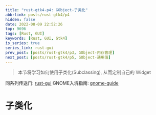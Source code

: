```yaml
---
title: "rust-gtk4-p4: GObject-子类化"
abbrlink: posts/rust-gtk4/p4
hidden: false
date: 2022-08-09 22:52:26
top: 9696
tags: [Rust, GUI]
keywords: [Rust, GUI, Gtk4]
is_series: true
series_link: rust-gui
prev_post: [posts/rust-gtk4/p3, GObject-内存管理]
next_post: [posts/rust-gtk4/p5, GObject-通用值]
---
```

> 本节将学习如何使用子类化(Subclassing), 从而定制自己的 Widget
<!-- more -->

同系列传送门: [rust-gui](/categories/rust-gui)
GNOME入坑指南: [gnome-guide](/posts/gnome/guide)

# 子类化
